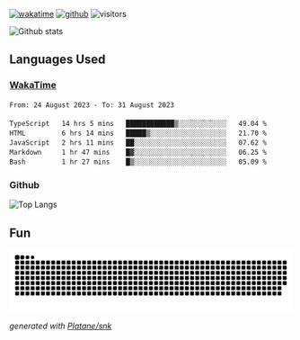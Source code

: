 [![wakatime](https://wakatime.com/badge/user/82c377cd-a54c-404c-b7df-177b313ca539.svg)](https://wakatime.com/@82c377cd-a54c-404c-b7df-177b313ca539)
[![github](https://img.shields.io/github/followers/xinthose?logo=github&style=plastic)](https://github.com/alanhamlett?tab=followers)
![visitors](https://visitor-badge.glitch.me/badge?page_id=xinthose&left_color=green&right_color=red)

![Github stats](https://github-readme-stats.vercel.app/api?username=xinthose&show_icons=true&theme=radical&count_private=true)

## Languages Used

### [WakaTime](https://wakatime.com/)
<!--START_SECTION:waka-->

```txt
From: 24 August 2023 - To: 31 August 2023

TypeScript   14 hrs 5 mins   ████████████▒░░░░░░░░░░░░   49.04 %
HTML         6 hrs 14 mins   █████▒░░░░░░░░░░░░░░░░░░░   21.70 %
JavaScript   2 hrs 11 mins   ██░░░░░░░░░░░░░░░░░░░░░░░   07.62 %
Markdown     1 hr 47 mins    █▓░░░░░░░░░░░░░░░░░░░░░░░   06.25 %
Bash         1 hr 27 mins    █▒░░░░░░░░░░░░░░░░░░░░░░░   05.09 %
```

<!--END_SECTION:waka-->

### Github

![Top Langs](https://github-readme-stats.vercel.app/api/top-langs/?username=xinthose)

## Fun
![github contribution grid snake animation](https://raw.githubusercontent.com/xinthose/xinthose/output/github-contribution-grid-snake.svg)

_generated with [Platane/snk](https://github.com/Platane/snk)_
